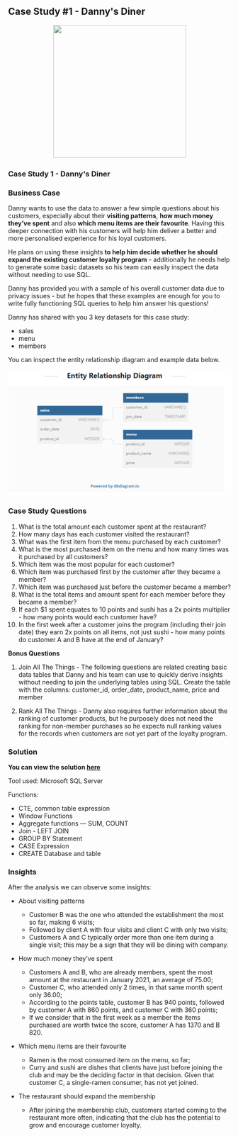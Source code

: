 ## <a name=“section”><a/> Case Study #1 - Danny's Diner

<p align="center">
  <img width="300" height="300" src="https://8weeksqlchallenge.com/images/case-study-designs/1.png">
</p>

<h3>Case Study 1 - Danny's Diner</h3>

<h3>Business Case</h3>
  
Danny wants to use the data to answer a few simple questions about his customers, especially about their **visiting patterns**, **how much money they’ve spent** and also **which menu items are their favourite**. Having this deeper connection with his customers will help him deliver a better and more personalised experience for his loyal customers.

He plans on using these insights **to help him decide whether he should expand the existing customer loyalty program** - additionally he needs help to generate some basic datasets so his team can easily inspect the data without needing to use SQL.

Danny has provided you with a sample of his overall customer data due to privacy issues - but he hopes that these examples are enough for you to write fully functioning SQL queries to help him answer his questions!

Danny has shared with you 3 key datasets for this case study:

* sales
* menu
* members

You can inspect the entity relationship diagram and example data below.

![](https://github.com/amanda-nascimentobarbosa/8_week_sql_challenge/blob/8a7a384d3eadb1974fe5a9eeffbb27d4ae8e6310/week_1/image/week_1.2.png)

<h3>Case Study Questions</h3>
  
1. What is the total amount each customer spent at the restaurant?
2. How many days has each customer visited the restaurant?
3. What was the first item from the menu purchased by each customer?
4. What is the most purchased item on the menu and how many times was it purchased by all customers?
5. Which item was the most popular for each customer?
6. Which item was purchased first by the customer after they became a member?
7. Which item was purchased just before the customer became a member?
8. What is the total items and amount spent for each member before they became a member?
9. If each $1 spent equates to 10 points and sushi has a 2x points multiplier - how many points would each customer have?
10. In the first week after a customer joins the program (including their join date) they earn 2x points on all items, not just sushi - how many points do customer A and B have at the end of January?

**Bonus Questions**

1. Join All The Things - The following questions are related creating basic data tables that Danny and his team can use to quickly derive insights without needing to join the underlying tables using SQL. Create the table with the columns: customer_id, order_date,	product_name, price and	member

2. Rank All The Things - Danny also requires further information about the ranking of customer products, but he purposely does not need the ranking for non-member purchases so he expects null ranking values for the records when customers are not yet part of the loyalty program.

<h3>Solution</h3>
  
**You can view the solution [here](https://github.com/amanda-nascimentobarbosa/8_week_sql_challenge/blob/8394a21745f1a897525523585c4230825be2e6b4/week_1/Solution.md)**

Tool used: Microsoft SQL Server

Functions:

* CTE, common table expression
* Window Functions
* Aggregate functions — SUM, COUNT
* Join - LEFT JOIN
* GROUP BY Statement
* CASE Expression
* CREATE Database and table 

<h3>Insights</h3>

After the analysis we can observe some insights:

- About visiting patterns
  * Customer B was the one who attended the establishment the most so far, making 6 visits;
  * Followed by client A with four visits and client C with only two visits;
  * Customers A and C typically order more than one item during a single visit; this may be a sign that they will be dining with company.
  
- How much money they’ve spent
  * Customers A and B, who are already members, spent the most amount at the restaurant in January 2021, an average of 75.00;
  * Customer C, who attended only 2 times, in that same month spent only 36.00;
  * According to the points table, customer B has 940 points, followed by customer A with 860 points, and customer C with 360 points;
  * If we consider that in the first week as a member the items purchased are worth twice the score, customer A has 1370 and B 820.
  
- Which menu items are their favourite
  * Ramen is the most consumed item on the menu, so far;
  * Curry and sushi are dishes that clients have just before joining the club and may be the deciding factor in that decision. Given that customer C, a single-ramen consumer, has not yet joined.
  
 - The restaurant should expand the membership
   * After joining the membership club, customers started coming to the restaurant more often, indicating that the club has the potential to grow and encourage customer loyalty.
  
